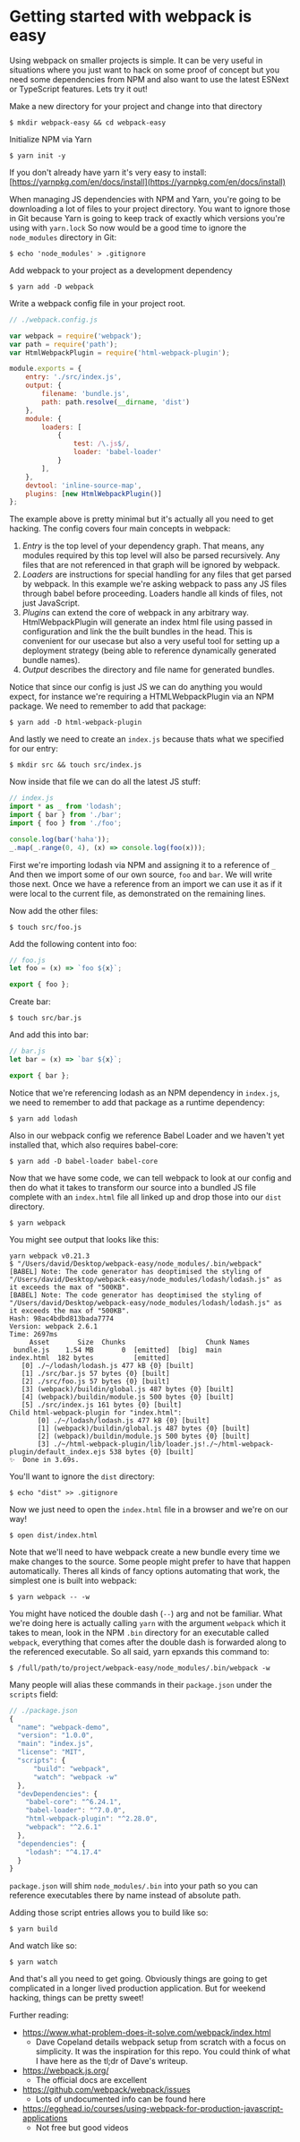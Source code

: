 # Getting started with webpack is easy

Using webpack on smaller projects is simple. It can be very useful in situations where you just want to hack on some proof of concept but you need some dependencies from NPM and also want to use the latest ESNext or TypeScript features. Lets try it out!

Make a new directory for your project and change into that directory

```shell
$ mkdir webpack-easy && cd webpack-easy
```

Initialize NPM via Yarn

```shell
$ yarn init -y
```

If you don't already have yarn it's very easy to install: [https://yarnpkg.com/en/docs/install](https://yarnpkg.com/en/docs/install)

When managing JS dependencies with NPM and Yarn, you're going to be downloading a lot of files to your project directory. You want to ignore those in Git because Yarn is going to keep track of exactly which versions you're using with `yarn.lock` So now would be a good time to ignore the `node_modules` directory in Git:

```shell
$ echo 'node_modules' > .gitignore
```

Add webpack to your project as a development dependency

```shell
$ yarn add -D webpack
```


Write a webpack config file in your project root.
```js
// ./webpack.config.js

var webpack = require('webpack');
var path = require('path');
var HtmlWebpackPlugin = require('html-webpack-plugin');

module.exports = {
    entry: './src/index.js',
    output: {
        filename: 'bundle.js',
        path: path.resolve(__dirname, 'dist')
    },
    module: {
        loaders: [
            {
                test: /\.js$/,
                loader: 'babel-loader'
            }
        ],
    },
    devtool: 'inline-source-map',
    plugins: [new HtmlWebpackPlugin()]
};
```

The example above is pretty minimal but it's actually all you need to get hacking. The config covers four main concepts in webpack:
1. *Entry* is the top level of your dependency graph. That means, any modules required by this top level will also be parsed recursively. Any files that are not referenced in that graph will be ignored by webpack.
1. *Loaders* are instructions for special handling for any files that get parsed by webpack. In this example we're asking webpack to pass any JS files through babel before proceeding. Loaders handle all kinds of files, not just JavaScript.
1. *Plugins* can extend the core of webpack in any arbitrary way. HtmlWebpackPlugin will generate an index html file using passed in configuration and link the the built bundles in the head. This is convenient for our usecase but also a very useful tool for setting up a deployment strategy (being able to reference dynamically generated bundle names).
1. *Output* describes the directory and file name for generated bundles.

Notice that since our config is just JS we can do anything you would expect, for instance we're requiring a HTMLWebpackPlugin via an NPM package. We need to remember to add that package:

```shell
$ yarn add -D html-webpack-plugin
```

And lastly we need to create an `index.js` because thats what we specified for our entry:

```shell
$ mkdir src && touch src/index.js
```

Now inside that file we can do all the latest JS stuff:

```js
// index.js
import * as _ from 'lodash';
import { bar } from './bar';
import { foo } from './foo';

console.log(bar('haha'));
_.map(_.range(0, 4), (x) => console.log(foo(x)));
```

First we're importing lodash via NPM and assigning it to a reference of `_`
And then we import some of our own source, `foo` and `bar`. We will write those next.
Once we have a reference from an import we can use it as if it were local to the current file, as demonstrated on the remaining lines.

Now add the other files:

```shell
$ touch src/foo.js
```

Add the following content into foo:

```js
// foo.js
let foo = (x) => `foo ${x}`;

export { foo };
```

Create bar:

```shell
$ touch src/bar.js
```

And add this into bar:

```js
// bar.js
let bar = (x) => `bar ${x}`;

export { bar };
```

Notice that we're referencing lodash as an NPM dependency in `index.js`, we need to remember to add that package as a runtime dependency:

```shell
$ yarn add lodash
```

Also in our webpack config we reference Babel Loader and we haven't yet installed that, which also requires babel-core:

```shell
$ yarn add -D babel-loader babel-core
```

Now that we have some code, we can tell webpack to look at our config and then do what it takes to transform our source into a bundled JS file complete with an `index.html` file all linked up and drop those into our `dist` directory.

```shell
$ yarn webpack
```

You might see output that looks like this:

```shell
yarn webpack v0.21.3
$ "/Users/david/Desktop/webpack-easy/node_modules/.bin/webpack"
[BABEL] Note: The code generator has deoptimised the styling of "/Users/david/Desktop/webpack-easy/node_modules/lodash/lodash.js" as it exceeds the max of "500KB".
[BABEL] Note: The code generator has deoptimised the styling of "/Users/david/Desktop/webpack-easy/node_modules/lodash/lodash.js" as it exceeds the max of "500KB".
Hash: 98ac4bdbd813bada7774
Version: webpack 2.6.1
Time: 2697ms
     Asset       Size  Chunks                    Chunk Names
 bundle.js    1.54 MB       0  [emitted]  [big]  main
index.html  182 bytes          [emitted]
   [0] ./~/lodash/lodash.js 477 kB {0} [built]
   [1] ./src/bar.js 57 bytes {0} [built]
   [2] ./src/foo.js 57 bytes {0} [built]
   [3] (webpack)/buildin/global.js 487 bytes {0} [built]
   [4] (webpack)/buildin/module.js 500 bytes {0} [built]
   [5] ./src/index.js 161 bytes {0} [built]
Child html-webpack-plugin for "index.html":
       [0] ./~/lodash/lodash.js 477 kB {0} [built]
       [1] (webpack)/buildin/global.js 487 bytes {0} [built]
       [2] (webpack)/buildin/module.js 500 bytes {0} [built]
       [3] ./~/html-webpack-plugin/lib/loader.js!./~/html-webpack-plugin/default_index.ejs 538 bytes {0} [built]
✨  Done in 3.69s.
```

You'll want to ignore the `dist` directory:

```shell
$ echo "dist" >> .gitignore
```

Now we just need to open the `index.html` file in a browser and we're on our way!

```shell
$ open dist/index.html
```

Note that we'll need to have webpack create a new bundle every time we make changes to the source. Some people might prefer to have that happen automatically. Theres all kinds of fancy options automating that work, the simplest one is built into webpack:

```shell
$ yarn webpack -- -w
```
You might have noticed the double dash (`--`) arg and not be familiar. What we're doing here is actually calling `yarn` with the argument `webpack` which it takes to mean, look in the NPM `.bin` directory for an executable called `webpack`, everything that comes after the double dash is forwarded along to the referenced executable. So all said, yarn epxands this command to:

```shell
$ /full/path/to/project/webpack-easy/node_modules/.bin/webpack -w
```

Many people will alias these commands in their `package.json` under the `scripts` field:

```js
// ./package.json
{
  "name": "webpack-demo",
  "version": "1.0.0",
  "main": "index.js",
  "license": "MIT",
  "scripts": {
      "build": "webpack",
      "watch": "webpack -w"
  },
  "devDependencies": {
    "babel-core": "^6.24.1",
    "babel-loader": "^7.0.0",
    "html-webpack-plugin": "^2.28.0",
    "webpack": "^2.6.1"
  },
  "dependencies": {
    "lodash": "^4.17.4"
  }
}
```

`package.json` will shim `node_modules/.bin` into your path so you can reference executables there by name instead of absolute path.

Adding those script entries allows you to build like so:

```shell
$ yarn build
```

And watch like so:

```shell
$ yarn watch
```

And that's all you need to get going. Obviously things are going to get complicated in a longer lived production application. But for weekend hacking, things can be pretty sweet!

Further reading:

- https://www.what-problem-does-it-solve.com/webpack/index.html
  - Dave Copeland details webpack setup from scratch with a focus on simplicity. It was the inspiration for this repo. You could think of what I have here as the tl;dr of Dave's writeup.
- https://webpack.js.org/
  - The official docs are excellent
- https://github.com/webpack/webpack/issues
  - Lots of undocumented info can be found here
- https://egghead.io/courses/using-webpack-for-production-javascript-applications
  - Not free but good videos
